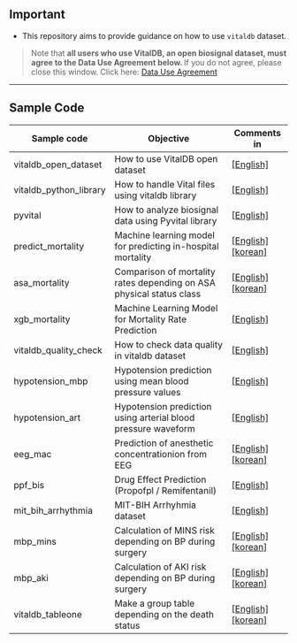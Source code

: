 ## Important
- This repository aims to provide guidance on how to use <code>vitaldb</code> dataset.

> Note that <b>all users who use VitalDB, an open biosignal dataset, must agree to the Data Use Agreement below. 
</b> If you do not agree, please close this window.
Click here: [Data Use Agreement](https://vitaldb.net/dataset/?query=overview&documentId=13qqajnNZzkN7NZ9aXnaQ-47NWy7kx-a6gbrcEsi-gak&sectionId=h.vcpgs1yemdb5)

<hr>

## Sample Code

|Sample code|Objective|Comments in|
|-----------|---------|-----------|
|vitaldb_open_dataset|How to use VitalDB open dataset|[[English]](./vitaldb_open_dataset.ipynb)|
|vitaldb_python_library|How to handle Vital files using vitaldb library|[[English]](./vitaldb_python_library.ipynb)|
|pyvital|How to analyze biosignal data using Pyvital library|[[English]](./pyvital.ipynb)|
|predict_mortality|Machine learning model for predicting in-hospital mortality|[[English]](./predict_mortality.ipynb) [[korean]](./comments_in_Korean/predict_mortality.ipynb)|
|asa_mortality|Comparison of mortality rates depending on ASA physical status class|[[English]](./asa_mortality.ipynb) [[korean]](./comments_in_Korean/asa_mortality.ipynb)|
|xgb_mortality|Machine Learning Model for Mortality Rate Prediction|[[English]](./xgb_mortality.ipynb)|
|vitaldb_quality_check|How to check data quality in vitaldb dataset|[[English]](./vitaldb_quality_check.ipynb)|
|hypotension_mbp|Hypotension prediction using mean blood pressure values|[[English]](./hypotension_mbp.ipynb)|
|hypotension_art|Hypotension prediction using arterial blood pressure waveform|[[English]](./hypotension_art.ipynb)|
|eeg_mac|Prediction of anesthetic concentrationion from EEG|[[English]](./eeg_mac.ipynb) [[korean]](./comments_in_Korean/eeg_mac.ipynb)|
|ppf_bis|Drug Effect Prediction (Propofpl / Remifentanil)|[[English]](./ppf_bis.ipynb)|
|mit_bih_arrhythmia|MIT-BIH Arrhyhmia dataset|[[English]](./mit_bih_arrhythmia.ipynb)|
|mbp_mins|Calculation of MINS risk depending on BP during surgery|[[English]](./mbp_mins.ipynb) [[korean]](./comments_in_Korean/mbp_mins.ipynb)|
|mbp_aki|Calculation of AKI risk depending on BP during surgery|[[English]](./mbp_aki.ipynb) [[korean]](./comments_in_Korean/mbp_aki.ipynb)|
|vitaldb_tableone|Make a group table depending on the death status|[[English]](./vitaldb_tableone.ipynb) [[korean]](./comments_in_Korean/vitaldb_tableone.ipynb)|

